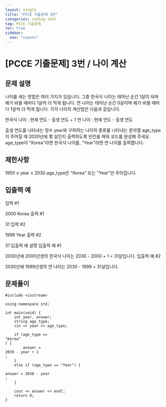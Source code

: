 ```yaml
---
layout: single
title: "PCCE 기출문제 3번"
categories: coding test
tag: PCCE 기출문제
toc: true
sidebar:
  nav: "counts"
---
```


# [PCCE 기출문제] 3번 / 나이 계산

## 문제 설명

나이를 세는 방법은 여러 가지가 있습니다. 그중 한국식 나이는 태어난 순간 1살이 되며 해가 바뀔 때마다 1살씩 더 먹게 됩니다. 연 나이는 태어난 순간 0살이며 해가 바뀔 때마다 1살씩 더 먹게 됩니다. 각각 나이의 계산법은 다음과 같습니다.

한국식 나이 : 현재 연도 - 출생 연도 + 1
연 나이 : 현재 연도 - 출생 연도

출생 연도를 나타내는 정수 year와 구하려는 나이의 종류를 나타내는 문자열 age_type이 주어질 때 2030년에 몇 살인지 출력하도록 빈칸을 채워 코드를 완성해 주세요. age_type이 "Korea"라면 한국식 나이를, "Year"라면 연 나이를 출력합니다.

## 제한사항

1950 ≤ year ≤ 2030
age_type은 "Korea" 또는 "Year"만 주어집니다.

## 입출력 예

입력 #1

2000
Korea
출력 #1

31
입력 #2

1999
Year
출력 #2

31
입출력 예 설명
입출력 예 #1

2030년에 2000년생의 한국식 나이는 2030 - 2000 + 1 = 31살입니다.
입출력 예 #2

2030년에 1999년생의 연 나이는 2030 - 1999 = 31살입니다.

## 문제풀이

```
#include <iostream>

using namespace std;

int main(void) {
    int year, answer;
    string age_type;
    cin >> year >> age_type;

    if (age_type ==
"Korea"
) {
        answer =
2030 - year + 1
;
    }
    else if (age_type == "Year") {

answer = 2030 - year
;
    }

    cout << answer << endl;
    return 0;
}

```

